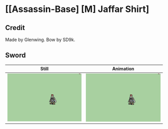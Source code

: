 # [\[Assassin-Base\] \[M\] Jaffar Shirt]

## Credit

Made by Glenwing. 
Bow by SD9k.
	
## Sword

| Still | Animation |
| :---: | :-------: |
| ![Sword still](./Sword_000.png) | ![Sword animation](./Sword.gif) |
